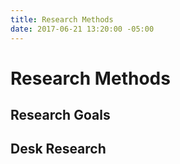 ```yaml
---
title: Research Methods
date: 2017-06-21 13:20:00 -05:00
---
```


# Research Methods

## Research Goals

## Desk Research